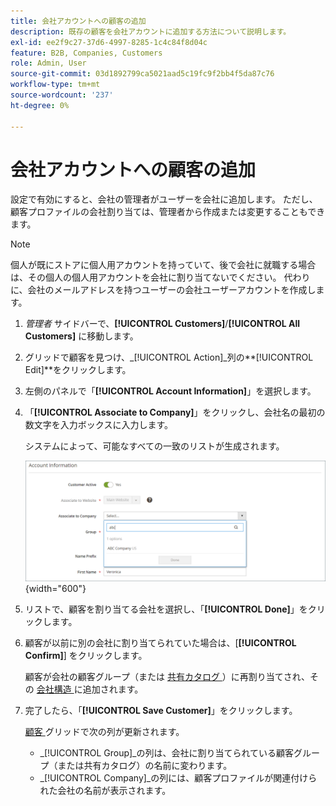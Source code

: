 ```yaml
---
title: 会社アカウントへの顧客の追加
description: 既存の顧客を会社アカウントに追加する方法について説明します。
exl-id: ee2f9c27-37d6-4997-8285-1c4c84f8d04c
feature: B2B, Companies, Customers
role: Admin, User
source-git-commit: 03d1892799ca5021aad5c19fc9f2bb4f5da87c76
workflow-type: tm+mt
source-wordcount: '237'
ht-degree: 0%

---
```


# 会社アカウントへの顧客の追加

設定で有効にすると、会社の管理者がユーザーを会社に追加します。 ただし、顧客プロファイルの会社割り当ては、管理者から作成または変更することもできます。

>[!NOTE]
>
>個人が既にストアに個人用アカウントを持っていて、後で会社に就職する場合は、その個人の個人用アカウントを会社に割り当てないでください。 代わりに、会社のメールアドレスを持つユーザーの会社ユーザーアカウントを作成します。

1. _管理者_ サイドバーで、**[!UICONTROL Customers]**/**[!UICONTROL All Customers]** に移動します。

1. グリッドで顧客を見つけ、_[!UICONTROL Action]_列の&#x200B;**[!UICONTROL Edit]**をクリックします。

1. 左側のパネルで「**[!UICONTROL Account Information]**」を選択します。

1. 「**[!UICONTROL Associate to Company]**」をクリックし、会社名の最初の数文字を入力ボックスに入力します。

   システムによって、可能なすべての一致のリストが生成されます。

   ![ 会社への関連付け ](./assets/company-assign-customer-account.png){width="600"}

1. リストで、顧客を割り当てる会社を選択し、「**[!UICONTROL Done]**」をクリックします。

1. 顧客が以前に別の会社に割り当てられていた場合は、[**[!UICONTROL Confirm]**] をクリックします。

   顧客が会社の顧客グループ（または [ 共有カタログ ](catalog-shared.md)）に再割り当てされ、その [ 会社構造 ](account-company-structure.md) に追加されます。

1. 完了したら、「**[!UICONTROL Save Customer]**」をクリックします。

   [ 顧客 ](../customers/customers-all.md) グリッドで次の列が更新されます。

   - _[!UICONTROL Group]_の列は、会社に割り当てられている顧客グループ（または共有カタログ）の名前に変わります。
   - _[!UICONTROL Company]_の列には、顧客プロファイルが関連付けられた会社の名前が表示されます。
